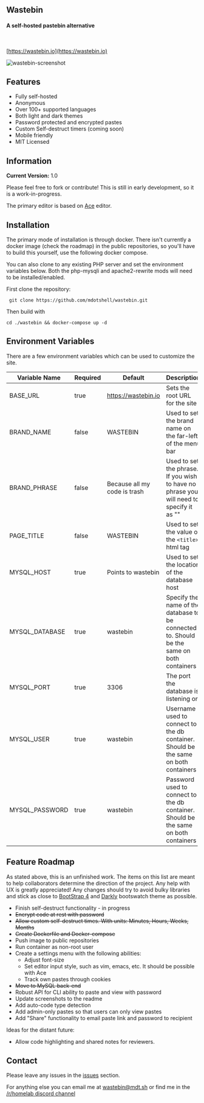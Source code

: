 ## Wastebin

#### A self-hosted pastebin alternative</h5><br>

[https://wastebin.io](https://wastebin.io)

![wastebin-screenshot](https://i.imgur.com/p6ZMC6b.png)

## Features

* Fully self-hosted
* Anonymous
* Over 100+ supported languages
* Both light and dark themes
* Password protected and encrypted pastes
* Custom Self-destruct timers (coming soon)
* Mobile friendly
* MIT Licensed 


## Information

**Current Version:** 1.0

Please feel free to fork or contribute! This is still in early development, so it is a work-in-progress. 

The primary editor is based on [Ace](https://ace.c9.io/) editor.



## Installation
The primary mode of installation is through docker. There isn't currently a docker image (check the roadmap) in the public repositories, so you'll have to build this yourself, use the following docker compose.

You can also clone to any existing PHP server and set the environment variables below. Both the php-mysqli and apache2-rewrite mods will need to be installed/enabled.

First clone the repository:

```
 git clone https://github.com/mdotshell/wastebin.git
```

Then build with

`cd ./wastebin && docker-compose up -d`




## Environment Variables
There are a few environment variables which can be used to customize the site.

| Variable Name | Required | Default | Description |
|---|---|---|---|
| BASE_URL | true | https://wastebin.io | Sets the root URL for the site |
| BRAND_NAME | false | WASTEBIN | Used to set the brand name on the far-left of the menu bar |
| BRAND_PHRASE | false | Because all my code is trash | Used to set the phrase. If you wish to have no phrase you will need to specify it as "" |
| PAGE_TITLE | false | WASTEBIN | Used to set the value of the `<title>` html tag |
| MYSQL_HOST | true | Points to wastebin  | Used to set the location of the database host |
| MYSQL_DATABASE | true | wastebin | Specify the name of the database to be connected to. Should be the same on both containers |
| MYSQL_PORT | true | 3306 | The port the database is listening on |
| MYSQL_USER | true | wastebin | Username used to connect to the db container. Should be the same on both containers |
| MYSQL_PASSWORD | true | wastebin | Password used to connect to the db container. Should be the same on both containers |



## Feature Roadmap
As stated above, this is an unfinished work. The items on this list are meant to help collaborators determine the direction of the project. Any help with UX is greatly appreciated! Any changes should try to avoid bulky libraries and stick as close to [BootStrap 4](https://getbootstrap.com/) and [Darkly](https://bootswatch.com/darkly/) bootswatch theme as possible.

* Finish self-destruct functionality - in progress
* ~~Encrypt code at rest with password~~
* ~~Allow custom self-destruct times. With units: Minutes, Hours, Weeks, Months~~
* ~~Create Dockerfile and Docker-compose~~
* Push image to public repositories
* Run container as non-root user
* Create a settings menu with the following abilities:
  * Adjust font-size
  * Set editor input style, such as vim, emacs, etc. It should be possible with Ace
  * Track own pastes through cookies
* ~~Move to MySQL back-end~~
* Robust API for CLI ability to paste and view with password
* Update screenshots to the readme
* Add auto-code type detection
* Add admin-only pastes so that users can only view pastes
* Add "Share" functionality to email paste link and password to recipient

Ideas for the distant future:

* Allow code highlighting and shared notes for reviewers.


## Contact

Please leave any issues in the [issues](https://github.com/mdotshell/wastebin/issues) section.

For anything else you can email me at wastebin@mdt.sh or find me in the [/r/homelab discord channel](https://www.reddit.com/r/homelab/comments/fdy483/rhomelab_discord/)
